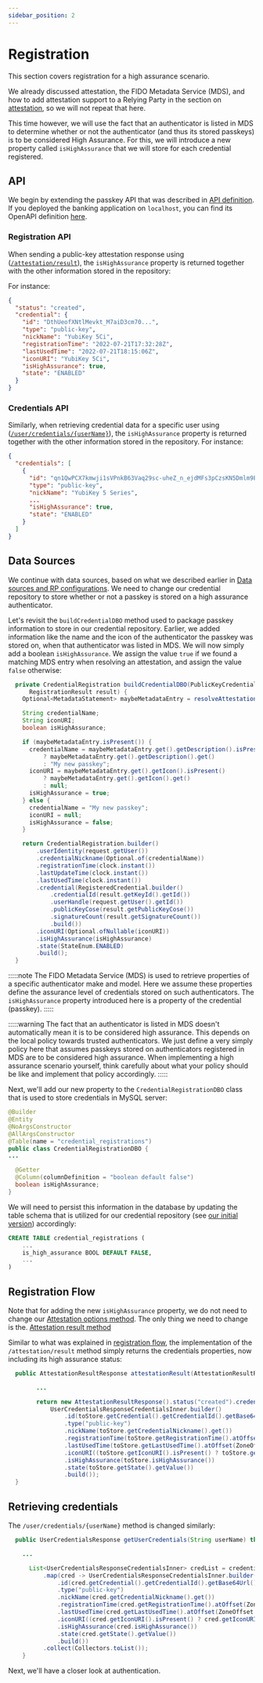 ```yaml
---
sidebar_position: 2
---
```


# Registration

This section covers registration for a high assurance scenario.

We already discussed attestation, the FIDO Metadata Service (MDS), and how to add attestation support to a Relying Party in the section on
[attestation](/docs/category/attestation), so we will not repeat that here.

This time however, we will use the fact that an authenticator is listed in MDS to determine whether or not the authenticator (and thus its stored passkeys) is to be considered High Assurance. For this, we will introduce a new property called `isHighAssurance` that we will store for each credential registered.

## API

We begin by extending the passkey API that was described in [API definition](/docs/relying-party/api-def).
If you deployed the banking application on `localhost`, you can find its OpenAPI definition [here](http://localhost:8080/swagger-ui/).

### Registration API

When sending a public-key attestation response using ([`/attestation/result`](http://localhost:8080/swagger-ui/index.html#/v1/serverAuthenticatorAttestationResponse)), the `isHighAssurance` property is returned together with the other information stored in the repository:

For instance:

```json
{
  "status": "created",
  "credential": {
    "id": "DthUeofXNtlMevkt_M7aiD3cm70...",
    "type": "public-key",
    "nickName": "YubiKey 5Ci",
    "registrationTime": "2022-07-21T17:32:28Z",
    "lastUsedTime": "2022-07-21T18:15:06Z",
    "iconURI": "YubiKey 5Ci",
    "isHighAssurance": true,
    "state": "ENABLED"
  }
}
```

### Credentials API

Similarly, when retrieving credential data for a specific user using
([`/user/credentials/{userName}`](http://localhost:8080/swagger-ui/index.html#/v1/userCredentialsByID)), the `isHighAssurance` property is returned together with the other information stored in the repository. For instance:

```json
{
  "credentials": [
    {
      "id": "qn1QwPCX7kmwji1sVPnkB63Vaq29sc-uheZ_n_ejdMFs3pCzsKN5Dmlm9EVHfR6O",
      "type": "public-key",
      "nickName": "YubiKey 5 Series",
      ...
      "isHighAssurance": true,
      "state": "ENABLED"
    }
  ]
}
```

## Data Sources

We continue with data sources, based on what we described earlier in [Data sources and RP configurations](/docs/relying-party/config-and-data).
We need to change our credential repository to store whether or not a passkey is stored on a high assurance authenticator.

Let's revisit the `buildCredentialDBO` method used to package passkey information to store in our credential repository.
Earlier, we added information like the name and the icon of the authenticator the passkey was stored on, when that authenticator was listed in MDS.
We will now simply add a boolean `isHighAssurance`. We assign the value `true` if we found a matching MDS entry when resolving an attestation, and assign the value `false` otherwise:

```java
  private CredentialRegistration buildCredentialDBO(PublicKeyCredentialCreationOptions request,
      RegistrationResult result) {
    Optional<MetadataStatement> maybeMetadataEntry = resolveAttestation(result);

    String credentialName;
    String iconURI;
    boolean isHighAssurance;

    if (maybeMetadataEntry.isPresent()) {
      credentialName = maybeMetadataEntry.get().getDescription().isPresent()
          ? maybeMetadataEntry.get().getDescription().get()
          : "My new passkey";
      iconURI = maybeMetadataEntry.get().getIcon().isPresent()
          ? maybeMetadataEntry.get().getIcon().get()
          : null;
      isHighAssurance = true;
    } else {
      credentialName = "My new passkey";
      iconURI = null;
      isHighAssurance = false;
    }

    return CredentialRegistration.builder()
        .userIdentity(request.getUser())
        .credentialNickname(Optional.of(credentialName))
        .registrationTime(clock.instant())
        .lastUpdateTime(clock.instant())
        .lastUsedTime(clock.instant())
        .credential(RegisteredCredential.builder()
            .credentialId(result.getKeyId().getId())
            .userHandle(request.getUser().getId())
            .publicKeyCose(result.getPublicKeyCose())
            .signatureCount(result.getSignatureCount())
            .build())
        .iconURI(Optional.ofNullable(iconURI))
        .isHighAssurance(isHighAssurance)
        .state(StateEnum.ENABLED)
        .build();
  }
```

:::::note
The FIDO Metadata Service (MDS) is used to retrieve properties of a specific authenticator make and model.
Here we assume these properties define the assurance level of credentials stored on such authenticators.
The `isHighAssurance` property introduced here is a property of the credential (passkey).
:::::

:::::warning
The fact that an authenticator is listed in MDS doesn't automatically mean it is to be considered high assurance.
This depends on the local policy towards trusted authenticators.
We just define a very simply policy here that assumes passkeys stored on authenticators registered in MDS are to be considered high assurance.
When implementing a high assurance scenario yourself, think carefully about what your policy should be like and implement that policy accordingly.
:::::

Next, we'll add our new property to the `CredentialRegistrationDBO` class that is used to store credentials in MySQL server:

```java
@Builder
@Entity
@NoArgsConstructor
@AllArgsConstructor
@Table(name = "credential_registrations")
public class CredentialRegistrationDBO {
...

  @Getter
  @Column(columnDefinition = "boolean default false")
  boolean isHighAssurance;
}
```

We will need to persist this information in the database by updating the table schema that is utilized for our credential repository (see [our initial version](/docs/architecture/relying-party.md)) accordingly:

```sql
CREATE TABLE credential_registrations (
    ...
    is_high_assurance BOOL DEFAULT FALSE,
    ...
)
```

## Registration Flow

Note that for adding the new `isHighAssurance` property, we do not need to change our
[Attestation options method](/docs/relying-party/reg-flow#attestation-options-method).
The only thing we need to change is the.
[Attestation result method](/docs/relying-party/reg-flow#attestation-result-method)

Similar to what was explained in [registration flow](/docs/relying-party/reg-flow.md), the implementation of the `/attestation/result` method simply returns the credentials properties, now including its high assurance status:

```java
  public AttestationResultResponse attestationResult(AttestationResultRequest response) throws Exception {

        ...

        return new AttestationResultResponse().status("created").credential(
            UserCredentialsResponseCredentialsInner.builder()
                .id(toStore.getCredential().getCredentialId().getBase64Url())
                .type("public-key")
                .nickName(toStore.getCredentialNickname().get())
                .registrationTime(toStore.getRegistrationTime().atOffset(ZoneOffset.UTC))
                .lastUsedTime(toStore.getLastUsedTime().atOffset(ZoneOffset.UTC))
                .iconURI((toStore.getIconURI().isPresent() ? toStore.getIconURI().get() : null))
                .isHighAssurance(toStore.isHighAssurance())
                .state(toStore.getState().getValue())
                .build());
  }
```

## Retrieving credentials

The `/user/credentials/{userName}` method is changed similarly:

```java
  public UserCredentialsResponse getUserCredentials(String userName) throws Exception {

    ...

      List<UserCredentialsResponseCredentialsInner> credList = credentials.stream()
          .map(cred -> UserCredentialsResponseCredentialsInner.builder()
              .id(cred.getCredential().getCredentialId().getBase64Url())
              .type("public-key")
              .nickName(cred.getCredentialNickname().get())
              .registrationTime(cred.getRegistrationTime().atOffset(ZoneOffset.UTC))
              .lastUsedTime(cred.getLastUsedTime().atOffset(ZoneOffset.UTC))
              .iconURI((cred.getIconURI().isPresent() ? cred.getIconURI().get() : null))
              .isHighAssurance(cred.isHighAssurance())
              .state(cred.getState().getValue())
              .build())
          .collect(Collectors.toList());
    }
```

Next, we'll have a closer look at authentication.
